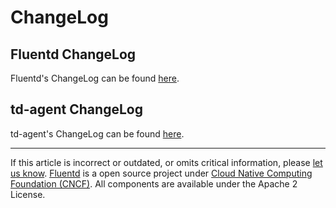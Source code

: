 # ChangeLog


## Fluentd ChangeLog

Fluentd's ChangeLog can be found
[here](https://github.com/fluent/fluentd/blob/master/CHANGELOG.md).

## td-agent ChangeLog

td-agent's ChangeLog can be found
[here](http://docs.treasuredata.com/articles/td-agent-changelog).


------------------------------------------------------------------------

If this article is incorrect or outdated, or omits critical information, please [let us know](https://github.com/fluent/fluentd-docs/issues?state=open).
[Fluentd](http://www.fluentd.org/) is a open source project under [Cloud Native Computing Foundation (CNCF)](https://cncf.io/). All components are available under the Apache 2 License.
